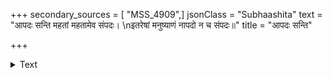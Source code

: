 +++
secondary_sources = [ "MSS_4909",]
jsonClass = "Subhaashita"
text = "आपदः सन्ति महतां महतामेव संपदः।  \nइतरेषां मनुष्याणं नापदो न च संपदः॥"
title = "आपदः सन्ति"

+++

<details><summary>Text</summary>

आपदः सन्ति महतां महतामेव संपदः।  
इतरेषां मनुष्याणं नापदो न च संपदः॥
</details>

